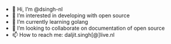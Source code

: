 - 👋 Hi, I’m @dsingh-nl
- 👀 I’m interested in developing with open source
- 🌱 I’m currently learning golang
- 💞️ I’m looking to collaborate on documentation of open source
- 📫 How to reach me: daljit.singh[@]live.nl

<!---
dsingh-nl/dsingh-nl is a ✨ special ✨ repository because its `README.md` (this file) appears on your GitHub profile.
You can click the Preview link to take a look at your changes.
--->

